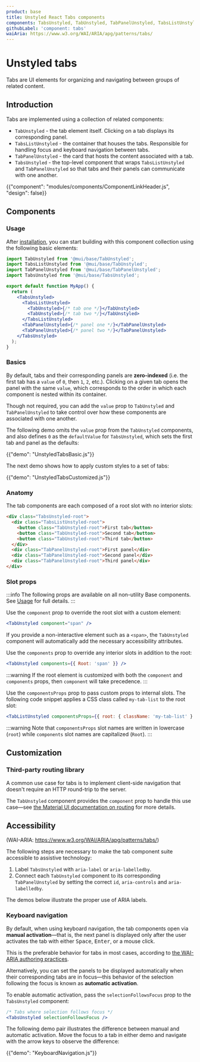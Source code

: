 ```yaml
---
product: base
title: Unstyled React Tabs components
components: TabsUnstyled, TabUnstyled, TabPanelUnstyled, TabsListUnstyled
githubLabel: 'component: tabs'
waiAria: https://www.w3.org/WAI/ARIA/apg/patterns/tabs/
---
```


# Unstyled tabs

<p class="description">Tabs are UI elements for organizing and navigating between groups of related content.</p>

## Introduction

Tabs are implemented using a collection of related components:

- `TabUnstyled` - the tab element itself. Clicking on a tab displays its corresponding panel.
- `TabsListUnstyled` - the container that houses the tabs. Responsible for handling focus and keyboard navigation between tabs.
- `TabPanelUnstyled` - the card that hosts the content associated with a tab.
- `TabsUnstyled` - the top-level component that wraps `TabsListUnstyled` and `TabPanelUnstyled` so that tabs and their panels can communicate with one another.

{{"component": "modules/components/ComponentLinkHeader.js", "design": false}}

## Components

### Usage

After [installation](/base-ui/getting-started/quickstart/#installation), you can start building with this component collection using the following basic elements:

```jsx
import TabUnstyled from '@mui/base/TabUnstyled';
import TabsListUnstyled from '@mui/base/TabUnstyled';
import TabPanelUnstyled from '@mui/base/TabPanelUnstyled';
import TabsUnstyled from '@mui/base/TabsUnstyled';

export default function MyApp() {
  return (
    <TabsUnstyled>
      <TabsListUnstyled>
        <TabUnstyled>{/* tab one */}</TabUnstyled>
        <TabUnstyled>{/* tab two */}</TabUnstyled>
      </TabsListUnstyled>
      <TabPanelUnstyled>{/* panel one */}</TabPanelUnstyled>
      <TabPanelUnstyled>{/* panel two */}</TabPanelUnstyled>
    </TabsUnstyled>
  );
}
```

### Basics

By default, tabs and their corresponding panels are **zero-indexed** (i.e. the first tab has a `value` of `0`, then `1`, `2`, etc.). Clicking on a given tab opens the panel with the same `value`, which corresponds to the order in which each component is nested within its container.

Though not required, you can add the `value` prop to `TabUnstyled` and `TabPanelUnstyled` to take control over how these components are associated with one another.

The following demo omits the `value` prop from the `TabUnstyled` components, and also defines `0` as the `defaultValue` for `TabsUnstyled`, which sets the first tab and panel as the defaults:

{{"demo": "UnstyledTabsBasic.js"}}

The next demo shows how to apply custom styles to a set of tabs:

{{"demo": "UnstyledTabsCustomized.js"}}

### Anatomy

The tab components are each composed of a root slot with no interior slots:

```html
<div class="TabsUnstyled-root">
  <div class="TabsListUnstyled-root">
    <button class="TabUnstyled-root">First tab</button>
    <button class="TabUnstyled-root">Second tab</button>
    <button class="TabUnstyled-root">Third tab</button>
  </div>
  <div class="TabPanelUnstyled-root">First panel</div>
  <div class="TabPanelUnstyled-root">Second panel</div>
  <div class="TabPanelUnstyled-root">Third panel</div>
</div>
```

### Slot props

:::info
The following props are available on all non-utility Base components. See [Usage](/base-ui/getting-started/usage/) for full details.
:::

Use the `component` prop to override the root slot with a custom element:

```jsx
<TabUnstyled component="span" />
```

If you provide a non-interactive element such as a `<span>`, the `TabUnstyled` component will automatically add the necessary accessibility attributes.

Use the `components` prop to override any interior slots in addition to the root:

```jsx
<TabUnstyled components={{ Root: 'span' }} />
```

:::warning
If the root element is customized with both the `component` and `components` props, then `component` will take precedence.
:::

Use the `componentsProps` prop to pass custom props to internal slots. The following code snippet applies a CSS class called `my-tab-list` to the root slot:

```jsx
<TabListUnstyled componentsProps={{ root: { className: 'my-tab-list' } }} />
```

:::warning
Note that `componentsProps` slot names are written in lowercase (`root`) while `components` slot names are capitalized (`Root`).
:::

## Customization

### Third-party routing library

A common use case for tabs is to implement client-side navigation that doesn't require an HTTP round-trip to the server.

The `TabUnstyled` component provides the `component` prop to handle this use case—see [the Material UI documentation on routing](/material-ui/guides/routing/#tabs) for more details.

## Accessibility

(WAI-ARIA: https://www.w3.org/WAI/ARIA/apg/patterns/tabs/)

The following steps are necessary to make the tab component suite accessible to assistive technology:

1. Label `TabsUnstyled` with `aria-label` or `aria-labelledby`.
2. Connect each `TabUnstyled` component to its corresponding `TabPanelUnstyled` by setting the correct `id`, `aria-controls` and `aria-labelledby`.

The demos below illustrate the proper use of ARIA labels.

### Keyboard navigation

By default, when using keyboard navigation, the tab components open via **manual activation**—that is, the next panel is displayed only after the user activates the tab with either <kbd class="key">Space</kbd>, <kbd class="key">Enter</kbd>, or a mouse click.

This is the preferable behavior for tabs in most cases, according to [the WAI-ARIA authoring practices](https://www.w3.org/WAI/ARIA/apg/patterns/tabs/).

Alternatively, you can set the panels to be displayed automatically when their corresponding tabs are in focus—this behavior of the selection following the focus is known as **automatic activation**.

To enable automatic activation, pass the `selectionFollowsFocus` prop to the `TabsUnstyled` component:

```jsx
/* Tabs where selection follows focus */
<TabsUnstyled selectionFollowsFocus />
```

The following demo pair illustrates the difference between manual and automatic activation. Move the focus to a tab in either demo and navigate with the arrow keys to observe the difference:

{{"demo": "KeyboardNavigation.js"}}
